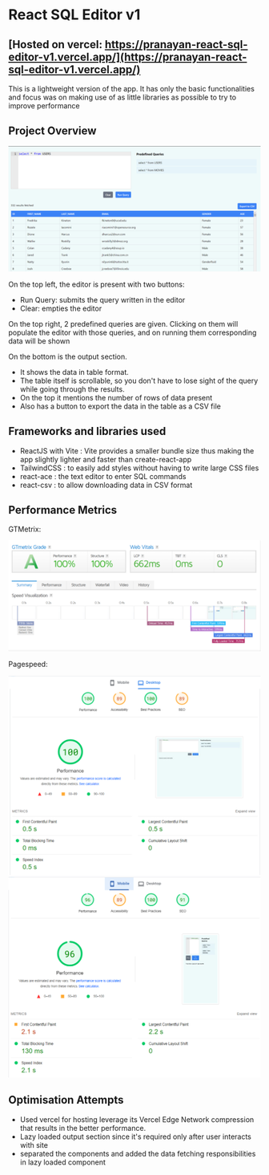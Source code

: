 # React SQL Editor v1
## [Hosted on vercel: https://pranayan-react-sql-editor-v1.vercel.app/](https://pranayan-react-sql-editor-v1.vercel.app/)

This is a lightweight version of the app. It has only the basic functionalities and focus was on making use of as little libraries as possible to try to improve performance

## Project Overview

![How it looks](./screenshots/site.png)

On the top left, the editor is present with two buttons:

- Run Query: submits the query written in the editor
- Clear: empties the editor

On the top right, 2 predefined queries are given. Clicking on them will populate the editor with those queries, and on running them corresponding data will be shown

On the bottom is the output section.
- It shows the data in table format.
- The table itself is scrollable, so you don't have to lose sight of the query while going through the results.
- On the top it mentions the number of rows of data present
- Also has a button to export the data in the table as a CSV file

## Frameworks and libraries used
- ReactJS with Vite : Vite provides a smaller bundle size thus making the app slightly lighter and faster than create-react-app
- TailwindCSS : to easily add styles without having to write large CSS files
- react-ace : the text editor to enter SQL commands
- react-csv : to allow downloading data in CSV format

## Performance Metrics

GTMetrix:

![gtmetrix report](./screenshots/gtmetrix.png)

Pagespeed:

![pagespeed laptop report](./screenshots/pagespeed-laptop.png)
![pagespeed laptop report](./screenshots/pagespeed-mobile.png)

## Optimisation Attempts

- Used vercel for hosting leverage its Vercel Edge Network compression that results in the better performance.
- Lazy loaded output section since it's required only after user interacts with site
- separated the components and added the data fetching responsibilities in lazy loaded component